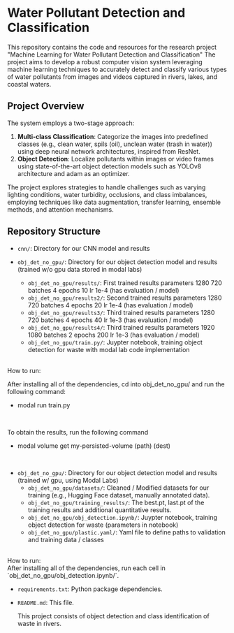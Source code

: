 # Water Pollutant Detection and Classification

This repository contains the code and resources for the research project "Machine Learning for Water Pollutant Detection and Classification" The project aims to develop a robust computer vision system leveraging machine learning techniques to accurately detect and classify various types of water pollutants from images and videos captured in rivers, lakes, and coastal waters.

## Project Overview

The system employs a two-stage approach:

1. **Multi-class Classification**: Categorize the images into predefined classes (e.g., clean water, spils (oil), unclean water (trash in water)) using deep neural network architectures, inspired from ResNet.
2. **Object Detection**: Localize pollutants within images or video frames using state-of-the-art object detection models such as YOLOv8 architecture and adam as an optimizer.

The project explores strategies to handle challenges such as varying lighting conditions, water turbidity, occlusions, and class imbalances, employing techniques like data augmentation, transfer learning, ensemble methods, and attention mechanisms.

## Repository Structure

- `cnn/`: Directory for our CNN model and results

- `obj_det_no_gpu/`: Directory for our object detection model and results (trained w/o gpu data stored in modal labs)
  - `obj_det_no_gpu/results/`: First trained results parameters 1280 720 batches 4 epochs 10 lr 1e-4 (has evaluation / model)
  - `obj_det_no_gpu/results2/`: Second trained results parameters 1280 720 batches 4 epochs 20 lr 1e-4 (has evaluation / model)
  - `obj_det_no_gpu/results3/`: Third trained results parameters 1280 720 batches 4 epochs 40 lr 1e-3 (has evaluation / model)
  - `obj_det_no_gpu/results4/`: Third trained results parameters 1920 1080 batches 2 epochs 200 lr 1e-3 (has evaluation / model)
  - `obj_det_no_gpu/train.py/`: Juypter notebook, training object detection for waste with modal lab code implementation

<br />
How to run:
<br />

After installing all of the dependencies, cd into obj_det_no_gpu/ and run the following command:
  - modal run train.py
<br />

To obtain the results, run the following command
  - modal volume get my-persisted-volume (path) (dest)

<br />

- `obj_det_no_gpu/`: Directory for our object detection model and results (trained w/ gpu, using Modal Labs)
  - `obj_det_no_gpu/datasets/`: Cleaned / Modified datasets for our training (e.g., Hugging Face dataset, manually annotated data).
  - `obj_det_no_gpu/training_results/`: The best.pt, last.pt of the training results and additional quantitative results.
  - `obj_det_no_gpu/obj_detection.ipynb/`: Juypter notebook, training object detection for waste (parameters in notebook)
  - `obj_det_no_gpu/plastic.yaml/`: Yaml file to define paths to validation and training data / classes

<br />
How to run:
<br />
After installing all of the dependencies, run each cell in `obj_det_no_gpu/obj_detection.ipynb/`.

<br />

- `requirements.txt`: Python package dependencies.
- `README.md`: This file.

  This project consists of object detection and class identification of waste in rivers.